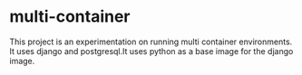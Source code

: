 # multi-container
This project is an experimentation on running multi container environments.
It uses django and postgresql.It uses python as a base image for the django image.
